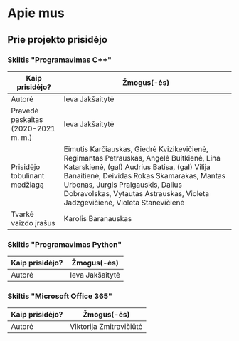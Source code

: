 # Apie mus

## Prie projekto prisidėjo

### Skiltis "Programavimas C++"

| Kaip prisidėjo? | Žmogus(-ės) |
| - | - |
| Autorė | Ieva Jakšaitytė |
| Pravedė paskaitas (2020-2021 m. m.) | Ieva Jakšaitytė |
| Prisidėjo tobulinant medžiagą | Eimutis Karčiauskas, Giedrė Kvizikevičienė, Regimantas Petrauskas, Angelė Buitkienė, Lina Katarskienė, (gal) Audrius Batisa, (gal) Vilija Banaitienė, Deividas Rokas Skamarakas, Mantas Urbonas, Jurgis Pralgauskis, Dalius Dobravolskas, Vytautas Astrauskas, Violeta Jadzgevičienė, Violeta Stanevičienė |
| Tvarkė vaizdo įrašus | Karolis Baranauskas |

### Skiltis "Programavimas Python"

| Kaip prisidėjo? | Žmogus(-ės) |
| - | - |
| Autorė | Ieva Jakšaitytė |

### Skiltis "Microsoft Office 365"

| Kaip prisidėjo? | Žmogus(-ės) |
| - | - |
| Autorė | Viktorija Zmitravičiūtė |

